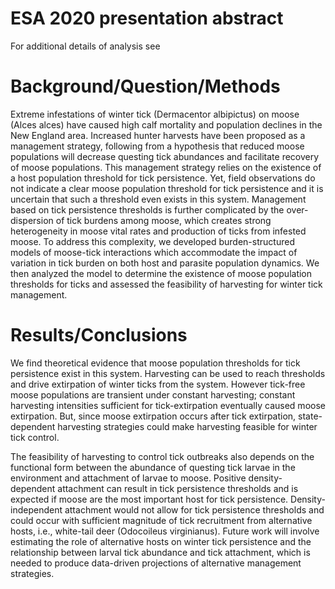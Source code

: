 # ESA 2020 presentation abstract
For additional details of analysis see

# Background/Question/Methods

Extreme infestations of winter tick (Dermacentor albipictus) on moose (Alces alces) have caused high calf mortality and population declines in the New England area. Increased hunter harvests have been proposed as a management strategy, following from a hypothesis that reduced moose populations will decrease questing tick abundances and facilitate recovery of moose populations. This management strategy relies on the existence of a host population threshold for tick persistence. Yet, field observations do not indicate a clear moose population threshold for tick persistence and it is uncertain that such a threshold even exists in this system. Management based on tick persistence thresholds is further complicated by the over-dispersion of tick burdens among moose, which creates strong heterogeneity in moose vital rates and production of ticks from infested moose. To address this complexity, we developed burden-structured models of moose-tick interactions which accommodate the impact of variation in tick burden on both host and parasite population dynamics. We then analyzed the model to determine the existence of moose population thresholds for ticks and assessed the feasibility of harvesting for winter tick management.

# Results/Conclusions

We find theoretical evidence that moose population thresholds for tick persistence exist in this system. Harvesting can be used to reach thresholds and drive extirpation of winter ticks from the system. However tick-free moose populations are transient under constant harvesting; constant harvesting intensities sufficient for tick-extirpation eventually caused moose extirpation. But, since moose extirpation occurs after tick extirpation, state-dependent harvesting strategies could make harvesting feasible for winter tick control.

The feasibility of harvesting to control tick outbreaks also depends on the functional form between the abundance of questing tick larvae in the environment and attachment of larvae to moose. Positive density-dependent attachment can result in tick persistence thresholds and is expected if moose are the most important host for tick persistence. Density-independent attachment would not allow for tick persistence thresholds and could occur with sufficient magnitude of tick recruitment from alternative hosts, i.e., white-tail deer (Odocoileus virginianus). Future work will involve estimating the role of alternative hosts on winter tick persistence and the relationship between larval tick abundance and tick attachment, which is needed to produce data-driven projections of alternative management strategies.
